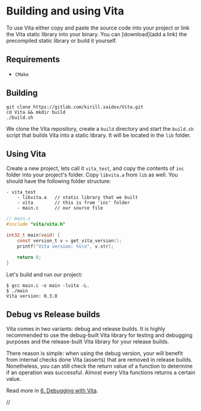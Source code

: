# Building and using Vita
To use Vita either copy and paste the source code into your project or link the Vita static library into your binary. You can [download](add a link) the precompiled static library or build it yourself.

## Requirements
* `CMake`

## Building
```
git clone https://gitlab.com/kirill.saidov/Vita.git
cd Vita && mkdir build
./build.sh
```
We clone the Vita repository, create a `build` directory and start the `build.sh` script that builds Vita into a static library. It will be located in the `lib` folder.

## Using Vita
Create a new project, lets call it `vita_test`, and copy the contents of `inc` folder into your project's folder. Copy `libvita.a` from `lib` as well. You should have the following folder structure:

```
- vita_test
    - libvita.a   // static library that we built
    - vita        // this is from 'inc' folder
    - main.c      // our source file
```

```C
// main.c
#include "vita/vita.h"

int32_t main(void) {
    const version_t v = get_vita_version();
    printf("Vita version: %s\n", v.str);

    return 0;
}
```

Let's build and run our project:
```
$ gcc main.c -o main -lvita -L.
$ ./main
Vita version: 0.3.0
```

## Debug vs Release builds
Vita comes in two variants: debug and release builds. It is highly recommended to use the debug-built Vita library for testing and debugging purposes and the release-built Vita library for your release builds.

There reason is simple: when using the debug version, your will benefit from internal checks done Vita (asserts) that are removed in release builds. Nonetheless, you can still check the return value of a function to determine if an operation was successful. Almost every Vita functions returns a certain value.

Read more in [6. Debugging with Vita](wiki/page6.md).















//
